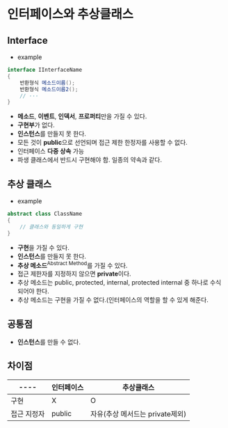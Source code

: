 # 인터페이스와 추상클래스
## Interface
- example
``` C#
interface IInterfaceName
{
    반환형식 메소드이름();
    반환형식 메소드이름2();
    // ···
}
```
- **메소드**, **이벤트**, **인덱서**, **프로퍼티**만을 가질 수 있다.
- **구현부**가 없다.
- **인스턴스**를 만들지 못 한다.
- 모든 것이 **public**으로 선언되며 접근 제한 한정자를 사용할 수 없다.
- 인터페이스 **다중 상속** 가능
- 파생 클래스에서 반드시 구현해야 함. 일종의 약속과 같다.

## 추상 클래스
- example
``` C#
abstract class ClassName
{
	// 클래스와 동일하게 구현
}
```
- **구현**을 가질 수 있다.
- **인스턴스**를 만들지 못 한다.
- **추상 메소드**<sup>Abstract Method</sup>를 가질 수 있다.
- 접근 제한자를 지정하지 않으면 **private**이다.
- 추상 메소드는 public, protected, internal, protected internal 중 하나로 수식되어야 한다.
- 추상 메소드는 구현을 가질 수 없다.(인터페이스의 역할을 할 수 있게 해준다.

## 공통점
- **인스턴스**를 만들 수 없다.

## 차이점
---- | 인터페이스 | 추상클래스
---- | ---- | ----
구현 |   X  |   O
접근 지정자 | public | 자유(추상 메서드는 private제외)